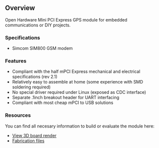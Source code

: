 ## Overview
Open Hardware Mini PCI Express GPS module for embedded communications or DIY projects.

### Specifications
 * Simcom SIM800 GSM modem

### Features
 * Compliant with the half mPCI Express mechanical and electrical specifications (rev 2.1)
 * Relatively easy to assemble at home (some experience with SMD soldering required)
 * No special driver required under Linux (exposed as CDC interface)
 * Separate .1inch breakout header for UART interfacing
 * Compliant with most cheap mPCI to USB solutions

### Resources
You can find all necesary information to build or evaluate the module here:
   - [View 3D board render](https://a360.co/2J9JpYO)
   - [Fabrication files](https://github.com/vd-rd/hw_mpcie_gsm/releases)
